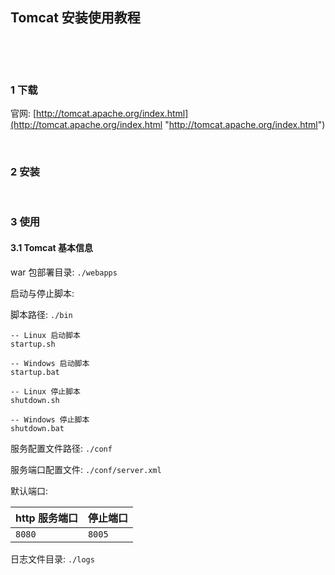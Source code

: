 ## Tomcat 安装使用教程  

​    

​    

### 1 下载  

官网: [http://tomcat.apache.org/index.html](http://tomcat.apache.org/index.html "http://tomcat.apache.org/index.html")  

​    

### 2 安装  

​    

### 3 使用  

#### 3.1 Tomcat 基本信息  

war 包部署目录: `./webapps`  

启动与停止脚本:  

脚本路径: `./bin`  

```
-- Linux 启动脚本
startup.sh

-- Windows 启动脚本
startup.bat

-- Linux 停止脚本
shutdown.sh

-- Windows 停止脚本
shutdown.bat
```

服务配置文件路径: `./conf`  

服务端口配置文件: `./conf/server.xml`  

默认端口:  

| http 服务端口 | 停止端口 |
| ------------- | -------- |
| `8080`        | `8005`   |

日志文件目录: `./logs`  



